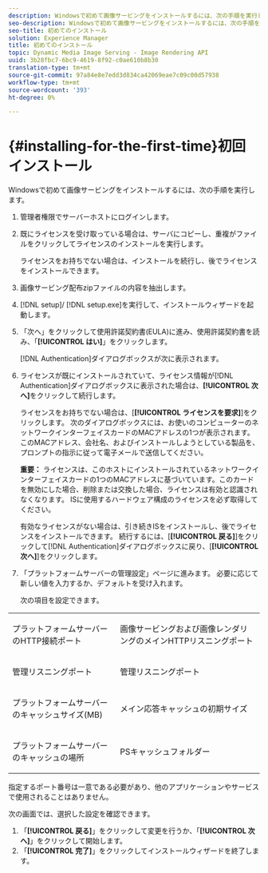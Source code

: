 ```yaml
---
description: Windowsで初めて画像サービングをインストールするには、次の手順を実行します。
seo-description: Windowsで初めて画像サービングをインストールするには、次の手順を実行します。
seo-title: 初めてのインストール
solution: Experience Manager
title: 初めてのインストール
topic: Dynamic Media Image Serving - Image Rendering API
uuid: 3b28fbc7-6bc9-4619-8f92-c0ae610b8b30
translation-type: tm+mt
source-git-commit: 97a84e8e7edd3d834ca42069eae7c09c00d57938
workflow-type: tm+mt
source-wordcount: '393'
ht-degree: 0%

---
```



# {#installing-for-the-first-time}初回インストール

Windowsで初めて画像サービングをインストールするには、次の手順を実行します。

1. 管理者権限でサーバーホストにログインします。
1. 既にライセンスを受け取っている場合は、サーバにコピーし、重複がファイルをクリックしてライセンスのインストールを実行します。

   ライセンスをお持ちでない場合は、インストールを続行し、後でライセンスをインストールできます。
1. 画像サービング配布zipファイルの内容を抽出します。
1. [!DNL setup]/ [!DNL setup.exe]を実行して、インストールウィザードを起動します。
1. 「次へ」をクリックして使用許諾契約書(EULA)に進み、使用許諾契約書を読み、「**[!UICONTROL はい]**」をクリックします。

   [!DNL Authentication]ダイアログボックスが次に表示されます。
1. ライセンスが既にインストールされていて、ライセンス情報が[!DNL Authentication]ダイアログボックスに表示された場合は、**[!UICONTROL 次へ]**&#x200B;をクリックして続行します。

   ライセンスをお持ちでない場合は、[**[!UICONTROL ライセンスを要求]**]をクリックします。 次のダイアログボックスには、お使いのコンピューターのネットワークインターフェイスカードのMACアドレスの1つが表示されます。 このMACアドレス、会社名、およびインストールしようとしている製品を、プロンプトの指示に従って電子メールで送信してください。

   **重要：** ライセンスは、このホストにインストールされているネットワークインターフェイスカードの1つのMACアドレスに基づいています。このカードを無効にした場合、削除または交換した場合、ライセンスは有効と認識されなくなります。 ISに使用するハードウェア構成のライセンスを必ず取得してください。

   有効なライセンスがない場合は、引き続きISをインストールし、後でライセンスをインストールできます。 続行するには、[**[!UICONTROL 戻る]**]をクリックして[!DNL Authentication]ダイアログボックスに戻り、[**[!UICONTROL 次へ]**]をクリックします。
1. 「プラットフォームサーバーの管理設定」ページに進みます。 必要に応じて新しい値を入力するか、デフォルトを受け入れます。

   次の項目を設定できます。

<table id="table_AA5D7674BBBE4AD4B373066AEF413FFD"> 
 <tbody> 
  <tr> 
   <td> <p> プラットフォームサーバーのHTTP接続ポート </p> </td> 
   <td> <p>画像サービングおよび画像レンダリングのメインHTTPリスニングポート </p> </td> 
  </tr> 
  <tr> 
   <td> <p> 管理リスニングポート </p> </td> 
   <td> <p>管理リスニングポート </p> </td> 
  </tr> 
  <tr> 
   <td> <p> プラットフォームサーバーのキャッシュサイズ(MB) </p> </td> 
   <td> <p>メイン応答キャッシュの初期サイズ </p> </td> 
  </tr> 
  <tr> 
   <td> <p> プラットフォームサーバーのキャッシュの場所 </p> </td> 
   <td> <p>PSキャッシュフォルダー </p> </td> 
  </tr> 
 </tbody> 
</table>

指定するポート番号は一意である必要があり、他のアプリケーションやサービスで使用されることはありません。

次の画面では、選択した設定を確認できます。
1. 「**[!UICONTROL 戻る]**」をクリックして変更を行うか、「**[!UICONTROL 次へ]**」をクリックして開始します。
1. 「**[!UICONTROL 完了]**」をクリックしてインストールウィザードを終了します。
